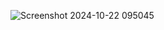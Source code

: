 ![Screenshot 2024-10-22 095045](https://github.com/user-attachments/assets/09738b4f-6a4b-4ccf-95a0-80f580b5410a)
